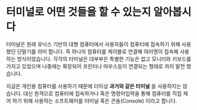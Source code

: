 # 터미널로 어떤 것들을 할 수 있는지 알아봅시다

터미널은 원래 유닉스 기반의 대형 컴퓨터에서 사용자들이 컴퓨터에 접속하기 위해 사용했던 단말기를 의미 합니다. 즉 하나의 컴퓨터를 케이블로 연결해 여러명이 접속해 사용하는 방식이었습니다. 각각의 터미널은 대부부은 특별한 기능은 없고 모니터와 키보드를 가지고 있었으며 나중에는 확장되어 프린터나 마우스등이 연결되는 형태로 까지 발전 했습니다.

지금은 개인용 컴퓨터를 사용하기 때문에 더이상 __과거와 같은 터미널__ 을 사용하지는 않습니다. 대신 원격으로 컴퓨터에 접속하거나 혹은 명령어입력을 통해 컴퓨터를 직접 제어 하기 위해 사용하는 소프트웨어를 터미널 혹은 콘솔(Console) 이라고 합니다.
